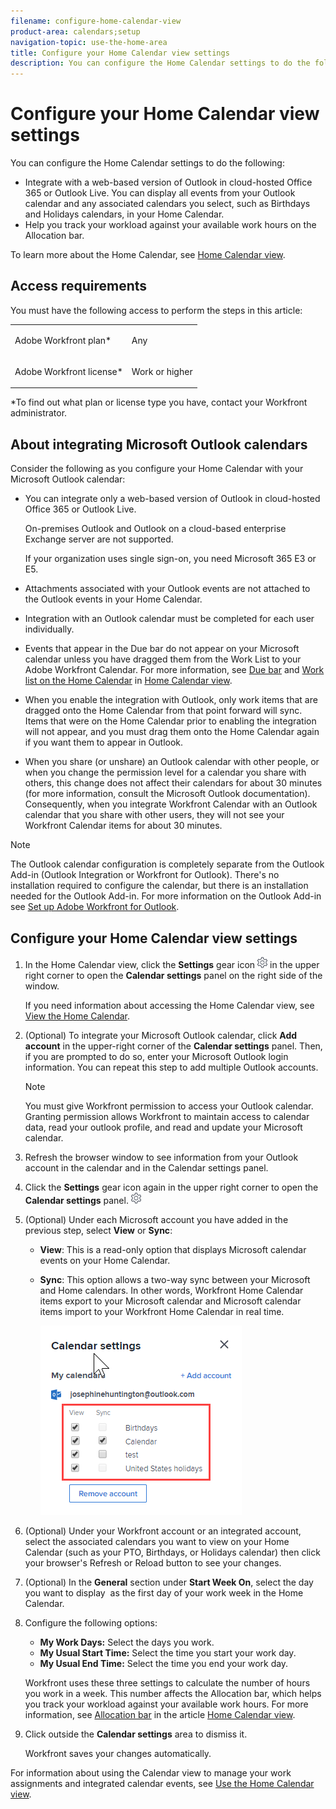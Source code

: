 ```yaml
---
filename: configure-home-calendar-view
product-area: calendars;setup
navigation-topic: use-the-home-area
title: Configure your Home Calendar view settings
description: You can configure the Home Calendar settings to do the following:
---
```


# Configure your Home Calendar view settings

You can configure the Home Calendar settings to do the following:

* Integrate with a web-based version of Outlook in cloud-hosted Office 365 or Outlook Live. You can display all events from your Outlook calendar and any associated calendars you select, such as Birthdays and Holidays calendars, in your Home Calendar.
* Help you track your workload against your available work hours on the Allocation bar.

To learn more about the Home Calendar, see [Home Calendar view](../../../workfront-basics/using-home/using-the-home-area/home-calendar-view.md).

## Access requirements

You must have the following access to perform the steps in this article:

<table cellspacing="0"> 
 <col> 
 </col> 
 <col> 
 </col> 
 <tbody> 
  <tr> 
   <td role="rowheader">Adobe Workfront plan*</td> 
   <td> <p>Any</p> </td> 
  </tr> 
  <tr> 
   <td role="rowheader">Adobe Workfront license*</td> 
   <td> <p>Work or higher</p> </td> 
  </tr> 
 </tbody> 
</table>

&#42;To find out what plan or license type you have, contact your Workfront administrator.

## About integrating Microsoft Outlook calendars

Consider the following as you configure your Home Calendar with your Microsoft Outlook calendar:

* You can integrate only a web-based version of Outlook in cloud-hosted Office 365 or Outlook Live.

  On-premises Outlook and Outlook on a cloud-based enterprise Exchange server are not supported.

  If your organization uses single sign-on, you need Microsoft 365 E3 or E5.<![CDATA[    ]]>

* Attachments associated with your Outlook events are not attached to the Outlook events in your Home Calendar. 
* Integration with an Outlook calendar must be completed for each user individually. 
* Events that appear in the Due bar do not appear on your Microsoft calendar unless you have dragged them from the Work List to your Adobe Workfront Calendar. For more information, see [Due bar](../../../workfront-basics/using-home/using-the-home-area/home-calendar-view.md#viewing-the-due-bar)&nbsp;and [Work list on the Home Calendar](../../../workfront-basics/using-home/using-the-home-area/home-calendar-view.md#using-the-left-panel-of-the-home-view) in [Home Calendar view](../../../workfront-basics/using-home/using-the-home-area/home-calendar-view.md).

* When you enable the integration with Outlook, only work items that are dragged onto the Home Calendar from that point forward will sync. Items that were on the Home Calendar prior to enabling the integration will not appear, and you must drag them onto the Home Calendar again if you want them to appear in Outlook.
* When you share (or unshare) an Outlook calendar with other people, or when you change the permission level for a calendar you share with others, this change does not affect their calendars for about 30 minutes (for more information, consult the Microsoft Outlook documentation).  
  Consequently, when you integrate Workfront Calendar with an Outlook calendar that you share with other users, they will not see your Workfront Calendar items for about 30 minutes.

>[!NOTE]
>
>The Outlook calendar configuration is completely separate from the Outlook Add-in (Outlook Integration or Workfront for Outlook). There's no installation required to configure the calendar, but there is an installation needed for the Outlook Add-in. For more information on the Outlook Add-in see [Set up Adobe Workfront for Outlook](../../../workfront-integrations-and-apps/using-workfront-with-outlook/set-up-workfront-for-outlook.md).

## Configure your Home Calendar view settings

1. In the Home Calendar view, click the **Settings** gear icon ![Calendar_Settings_gear_icon.png](assets/calendar-settings-gear-icon.png) in the upper right corner to open the **Calendar settings** panel on the right side of the window.

   If you need information about accessing the Home Calendar view, see [View the Home Calendar](../../../workfront-basics/using-home/using-the-home-area/view-home-calendar.md).

1. (Optional) To integrate your Microsoft Outlook calendar, click **Add account** in the upper-right corner of the **Calendar settings** panel. Then, if you are prompted to do so, enter your Microsoft Outlook login information. You can repeat this step to add multiple Outlook accounts.

   >[!NOTE]
   >
   >You must give Workfront permission to access your Outlook calendar. Granting permission allows Workfront to maintain access to calendar data, read your outlook profile, and read and update your Microsoft calendar.

1. Refresh the browser window to see information from your Outlook account in the calendar and in the Calendar settings panel.
1. Click the **Settings** gear icon again in the upper right corner to open the **Calendar settings** panel. ![Calendar_Settings_gear_icon.png](assets/calendar-settings-gear-icon.png)  

1. (Optional) Under each Microsoft account you have added in the previous step, select **View** or **Sync**:

   * **View**: This is a read-only option that displays Microsoft calendar events on your Home Calendar.
   * **Sync**: This option allows a two-way sync between your Microsoft and Home calendars. In other words,&nbsp;Workfront Home Calendar items export to your Microsoft calendar and Microsoft calendar items import to your Workfront Home Calendar in real time.

     ![](assets/view-sync-checkboxes-qs.png)

1. (Optional) Under your Workfront account or an integrated account, select the associated calendars you want&nbsp;to view on your Home Calendar (such as your PTO, Birthdays, or Holidays calendar) then click your browser's Refresh or Reload button to see your changes.  

1. (Optional) In the **General** section under **Start Week On**, select the day you want to display&nbsp;&nbsp;as the first day of your&nbsp;work week in the Home Calendar.

1. Configure&nbsp;the following options:

   * **My Work Days:**&nbsp;Select the days you work.
   * **My Usual Start Time:**&nbsp;Select the time you start your work day.
   * **My Usual End Time:**&nbsp;Select the time you end your work day.

   Workfront uses these three settings to calculate the number of hours you work in a week. This number affects the Allocation bar, which helps you track your workload against your available work hours.&nbsp;For more information, see [Allocation bar](../../../workfront-basics/using-home/using-the-home-area/home-calendar-view.md#understanding-the-allocation-of-time) in&nbsp;the article [Home Calendar view](../../../workfront-basics/using-home/using-the-home-area/home-calendar-view.md).

1. Click outside the **Calendar settings** area to dismiss it.

   Workfront saves your changes automatically.

For information about using the Calendar view to manage your&nbsp;work assignments and integrated calendar events, see [Use the Home Calendar view](../../../workfront-basics/using-home/using-the-home-area/use-home-calendar-view.md). 

<!--
<MadCap:conditionalText data-mc-conditions="QuicksilverOrClassic.Draft mode">
(NOTE: from&nbsp;Courtney: [step #] Type your weekly work hours under How many hours a week do you work?This number affects the Allocation bar, which helps you track your workload against your available work hours.&nbsp;For more information, see "Allocation Bar" in the article&nbsp;"Understanding the Home Calendar View.")
</MadCap:conditionalText>
-->

